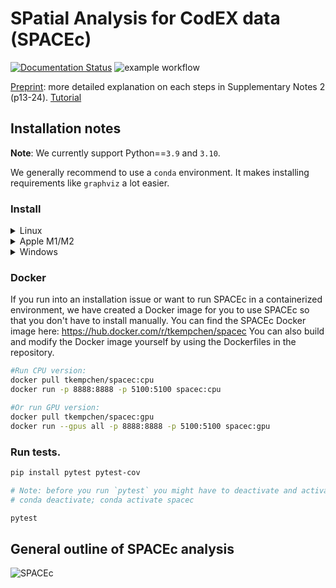 # SPatial Analysis for CodEX data (SPACEc)

[![Documentation Status](https://readthedocs.org/projects/spacec/badge/?version=latest)](https://spacec.readthedocs.io/en/latest/?badge=latest)
![example workflow](https://github.com/yuqiyuqitan/SPACEc/actions/workflows/ci.yml/badge.svg)

[Preprint](https://doi.org/10.1101/2024.06.29.601349): more detailed explanation on each steps in Supplementary Notes 2 (p13-24).
[Tutorial](https://spacec.readthedocs.io/en/latest/?badge=latest)

## Installation notes

**Note**: We currently support Python==`3.9` and `3.10`.

We generally recommend to use a `conda` environment. It makes installing requirements like `graphviz` a lot easier.

### Install

<details><summary>Linux</summary>

SPACEc should work on most Linux distributions. However, we only tested it on Ubuntu.

1. Download & install Conda package manager.
    1. We recommend the Miniforge distribution of Mamba (can be found here: https://github.com/conda-forge/miniforge) because it is fast. However, every other version of conda will work as well. The following installation guide will use conda commands.
2. Go to your terminal and create a conda environemt for SPACEc.

    ```bash
    conda create -n spacec
    ```

    After creating the environment, activate it. Only if the environment is activated, you install SPACEc into the correct virtual environment. Remember to activate the environment every time you use SPACEc!

    ```bash
    conda activate spacec
    ```

3. Install dependencies via conda.

    ```bash
    # install Python
    conda install python==3.10

    # ignore if you have no Nvidia GPU installed
    conda install conda-forge::cudatoolkit=11.2.2 -y
    conda install conda-forge::cudnn=8.1.0.77 -y

    conda install -c conda-forge graphviz libvips pyvips openslide-python
    ```

4. If you want to use your GPU run these additional commands. Otherwise, only install SPACEc.

    ```bash
    # Set environment variables
    mkdir -p $CONDA_PREFIX/etc/conda/activate.d
    echo 'export PATH=$CONDA_PREFIX/bin:$PATH' > $CONDA_PREFIX/etc/conda/activate.d/env_vars.sh
    echo 'export LD_LIBRARY_PATH=$CONDA_PREFIX/lib:$LD_LIBRARY_PATH' >> $CONDA_PREFIX/etc/conda/activate.d/env_vars.sh
    chmod +x $CONDA_PREFIX/etc/conda/activate.d/env_vars.sh
    ```

    ```bash
    pip install spacec
    ```

    ```bash
    pip install protobuf==3.20.0
    pip install numpy==1.24.*
    pip install tensorflow-gpu==2.8.0
    ```

5. If you want to install RAPIDS for GPU-accelerated clustering, note that only RTX20XX or better GPUs are supported.

    ```bash
    conda install -c rapidsai -c conda-forge -c nvidia rapids=24.02
    pip install rapids-singlecell==0.9.5
    pip install pandas==1.5.*
    ```

6. In case you want to run STELLAR from within SPACEc you also need to install PyTorch Geometric. The right version can be found by checking for your PyTorch version from within Python and then installing the correct version of PyTorch Geometric on top of SPACEc: [https://pytorch-geometric.readthedocs.io/en/2.5.2/notes/installation.html](https://pytorch-geometric.readthedocs.io/en/2.5.2/notes/installation.html)
7. Now you can start your analysis with SPACEc! Consider downloading and stepping through the provided notebooks to learn how SPACEc can be used. SPACEc can be used from your IDE of choice e.g. Jupyter Lab:

    ```bash
    jupyter-lab
    ```

8. Test if SPACEc loads and if your GPU is visible if you installed the GPU version.

    ```python
    import spacec as sp
    sp.hf.check_for_gpu()
    ```

* ⚠️ **IMPORTANT**: always import `spacec` first before importing any other packages
* **Example tonsil data** on [dryad](https://datadryad.org/stash/share/OXTHu8fAybiINGD1S3tIVUIcUiG4nOsjjeWmrvJV-dQ)

</details>


<details><summary>Apple M1/M2</summary>

If you run SPACEc on an Apple M chip, you should consider the additional step 3 to avoid compatibility issues. At the moment, Apple GPUs are not officially supported by SPACEc.

1. Download & install Conda package manager.
    1. We recommend the Miniforge distribution of Mamba (which can be found here: https://github.com/conda-forge/miniforge) because it is fast. However, every other version of conda will work as well. The following installation guide will use conda commands.
2. Go to your terminal and create a conda environemt for SPACEc.

    ```bash
    conda create -n spacec
    ```

    After creating the environment, activate it. Only if the environment is activated you install SPACEc into the correct virtual environment. Remember to activate the environment every time you use SPACEc!

    ```bash
    conda activate spacec
    ```

3. If you experience problems with running SPACEc on an Apple M chip, please force the environment to run as an Intel environment.

    ```bash
    # set environment; Apple specific
    conda config --env --set subdir osx-64
    ```

4. Install dependencies via conda.

    ```bash
    # install Python
    conda install python==3.10

    conda install install -c conda-forge graphviz libvips pyvips openslide-python
    ```

5. Install SPACEc in your conda environment. Note: We provide SPACEc via PyPi; therefore, you need to use pip.

    ```bash
    pip install spacec
    ```

6. We observed that on some Apple machines, the correct versions of some dependencies are not always automatically downloaded. Fix the environment for Apple machines by running the following code after installing SPACEc.

    ```bash
    conda install tensorflow=2.10.0
    pip uninstall werkzeug -y
    pip install numpy==1.26.4 werkzeug==2.3.8
    ```

7. Now you can start your analysis with SPACEc! Consider downloading and stepping through the provided notebooks to learn how SPACEc can be used. SPACEc can be used from your IDE of choice e.g. Jupyter Lab:

    ```bash
    jupyter-lab
    ```

8. Test if SPACEc loads. In theory, PyTorch supports MPS now and allows Apple M users to use their GPU. However, not all dependencies support this yet without issues. If you experience MPS-related issues, switch to a CPU-only version of PyTorch.

    ```python
    import spacec as sp
    sp.hf.check_for_gpu()
    ```

* ⚠️ **IMPORTANT**: always import `spacec` first before importing any other packages
* **Example tonsil data** on [dryad](https://datadryad.org/stash/share/OXTHu8fAybiINGD1S3tIVUIcUiG4nOsjjeWmrvJV-dQ)

</details>

<details><summary>Windows</summary>

Although SPACEc can run directly on Windows systems, we highly recommend running it in WSL. If you are unfamiliar with WSL, you can find more information on how to use and install it here: https://learn.microsoft.com/en-us/windows/wsl/install

If you decide to use WSL, follow the Linux instructions.

1. Download & install Conda package manager.
    1. We recommend the Miniforge distribution of Mamba (which can be found here: https://github.com/conda-forge/miniforge) because it is fast. However, every other version of conda will work as well. The following installation guide will use conda commands.
2. To run SPACEc you will need to install some additional software on windows.
    1. Download the community version of Visual Studio from the official Microsoft website: [https://visualstudio.microsoft.com](https://visualstudio.microsoft.com/)
    2. After installing the software on your system, you will be presented with a launcher that allows you to select the components to be installed on your system.
    3. Install the components needed for C++ development (see screenshots) - The download will be a few GB in size, so prepare to wait depending on your internet connection.

        ![image](https://github.com/user-attachments/assets/ca35fe30-8deb-448f-bac7-688774b770aa)

        ![image 1](https://github.com/user-attachments/assets/f4344363-5a31-4695-b75c-5ed8c416b7c2)

    5. In the meantime, you can already install libvips ([https://www.libvips.org/](https://www.libvips.org/)) by downloading the pre-compiled Windows binaries from this repository: https://github.com/libvips/build-win64-mxe/releases/tag/v8.16.0 and adding them to your PATH. If you are unsure about which version to choose, [vips-dev-w64-all-8.16.0.zip](https://github.com/libvips/build-win64-mxe/releases/download/v8.16.0/vips-dev-w64-all-8.16.0.zip) should work for you.
    6. Unpack the zip file and add the directory to your PATH environment. If you don’t know how to do that, consider watching this tutorial video that explains the process: [https://www.youtube.com/watch?v=O5iBsdAd1_w](https://www.youtube.com/watch?v=O5iBsdAd1_w)
3. Open conda command line and create an environment for SPACEc

    ```bash
    conda create -n spacec
    ```

    After creating the environment, activate it. Only if the environment is activated you install SPACEc into the correct virtual environment. Remember to activate the environment every time you use SPACEc!

    ```bash
    conda activate spacec
    ```

4. Install Python 3.10, git and graphviz in your conda environment using the following command:

    ```bash
    conda install python==3.10
    conda install git graphviz
    ```

5. If you want to use Deepcell Mesmer with GPU acceleration (Nvidia GPU), you need to install the correct version of cudatoolkit and cudnn in your environment. For that execute the following code:

    ```bash
    conda install conda-forge::cudatoolkit=11.2.2 -y
    conda install conda-forge::cudnn=8.1.0.77 -y

    mkdir %CONDA_PREFIX%\etc\conda\activate.d
    echo @echo off > %CONDA_PREFIX%\etc\conda\activate.d\env_vars.bat
    echo set PATH=%CONDA_PREFIX%\bin;%PATH% >> %CONDA_PREFIX%\etc\conda\activate.d\env_vars.bat
    echo set LD_LIBRARY_PATH=%CONDA_PREFIX%\lib;%LD_LIBRARY_PATH% >> %CONDA_PREFIX%\etc\conda\activate.d\env_vars.bat
    ```

6. Install SPACEc in your conda environment. Note: We provide SPACEc via PyPi; therefore, you need to use pip.

    ```bash
    pip install spacec
    ```

7. Now you can start your analysis with SPACEc! Consider downloading and stepping through the provided notebooks to learn how SPACEc can be used. SPACEc can be used from your IDE of choice e.g. Jupyter Lab:

    ```bash
    jupyter-lab
    ```

8. Test if SPACEc loads and if your GPU is visible if you installed the GPU version.

    ```python
    import spacec as sp
    sp.hf.check_for_gpu()
    ```

* ⚠️ **IMPORTANT**: always import `spacec` first before importing any other packages
* **Example tonsil data** on [dryad](https://datadryad.org/stash/share/OXTHu8fAybiINGD1S3tIVUIcUiG4nOsjjeWmrvJV-dQ)

</details>


### Docker
If you run into an installation issue or want to run SPACEc in a containerized environment, we have created a Docker image for you to use SPACEc so that you don't have to install manually. You can find the SPACEc Docker image here: https://hub.docker.com/r/tkempchen/spacec
You can also build and modify the Docker image yourself by using the Dockerfiles in the repository.

```bash
#Run CPU version:
docker pull tkempchen/spacec:cpu
docker run -p 8888:8888 -p 5100:5100 spacec:cpu

#Or run GPU version:
docker pull tkempchen/spacec:gpu
docker run --gpus all -p 8888:8888 -p 5100:5100 spacec:gpu
```

### Run tests.

```bash
pip install pytest pytest-cov

# Note: before you run `pytest` you might have to deactivate and activate the conda environment first
# conda deactivate; conda activate spacec

pytest
```

## General outline of SPACEc analysis

![SPACEc](https://raw.githubusercontent.com/yuqiyuqitan/SPACEc/master/docs/overview.png)
